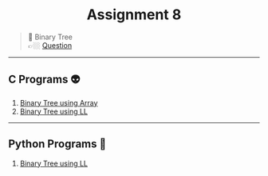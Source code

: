 <h1 align="center"> Assignment 8 </h1>

> 💠 Binary Tree<br> 👉🏼 [Question](https://github.com/saha-indranil/DSA01/blob/main/Questions/Assignment-8%40DSALAB.txt)

---

## C Programs 👽

1. [Binary Tree using Array](https://github.com/saha-indranil/DSA01/blob/main/Binary%20Tree/C%20Programs/binaryTreeArr.c)
1. [Binary Tree using LL](https://github.com/saha-indranil/DSA01/blob/main/Binary%20Tree/C%20Programs/binaryTreeLL.c)

---

## Python Programs 🤖

1. [Binary Tree using LL](https://github.com/saha-indranil/DSA01/blob/main/Binary%20Tree/Python%20Programs/binaryTree.py)
